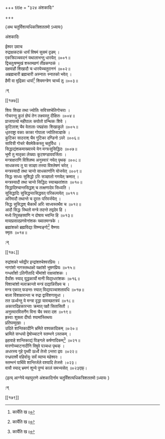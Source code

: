 +++
title = "३२४ अंशकादिः"

+++

\{अथ चतुर्विंशत्यधिकत्रिशततमो ऽध्यायः\}

अंशकादिः  
    
ईश्वर उवाच  
रुद्राक्षकटकं धार्यं विषमं सुसमं दृडम्   ।  
एकत्रिपञ्चवदनं यथालाभन्तु धारयेत् ॥००१॥  
द्विचतुःषण्मुखं शस्तमव्रणं तीव्रकण्ठकं   ।  
दक्षवाहौ शिखादौ च धारयेच्चतुराननं ॥००२॥  
अब्रह्मचारी ब्रह्मचारी अस्नातः स्नातको भवेत् ।  
हैमी वा मुद्रिका धार्या[^१] शिवमन्त्रेण चार्च्य तु   ॥००३॥  
    
:न्  
    
[^१]: कार्येति ख॥  

[[१७७]]
    
शिवः शिखा तथा ज्योतिः सवित्रश्चेतिगोचराः ।  
गोचरन्तु कुलं ज्ञेयं तेन लक्ष्यस्तु दीक्षितः   ॥००४॥  
प्राजापत्यो महीपालः कपोतो ग्रन्थिकः शिवे ।  
कुटिलाश् चैव वेतालाः पद्महंसाः शिखाकुले   ॥००५॥  
धृतराष्ट्रा वकाः काका गोपाला ज्योतिसञ्ज्ञके   ।  
कुटिका साठराश् चैव गुटिका दण्डिनो ऽपरे ॥००६॥  
सावित्री गोचरे चैवमेकैकस्तु चतुर्विधः ।  
सिद्धाद्यंशकमाख्यास्ये येन मन्त्रःसुसिद्धिदः   ॥००७॥  
भूमौ तु मातृका लेख्याः कूटषण्डाववर्जिताः   ।  
मन्त्राक्षराणि विश्लिष्य अनुस्वारं नयेत् पृथक्   ॥००८॥  
साधकस्य तु या सञ्ज्ञा तस्या विश्लेषणं चरेत्   ।  
मन्त्रस्यादौ तथा चान्ते साधकार्णानि योजयेत् ॥००९॥  
सिद्धः साध्यः सुशिद्धो ऽरिः सञ्ज्ञातो गणयेत् क्रमात्   ।  
मन्त्रस्यादौ तथा चान्ते सिद्धिदः स्याच्छतांशतः   ॥०१०॥  
सिद्धादिश्चान्तसिद्धश् च तत्क्षणादेव सिध्यति ।  
सुसिद्धादिः सुसिद्धन्तःसिद्धवत् परिकल्पयेत् ॥०११॥  
अरिमादौ तथान्ते च दूरतः परिवर्जयेत् ।  
सिद्धः सुसिद्धश् चैकार्थे अरिः साध्यस्तथैव च ॥०१२॥  
आदौ सिद्धः स्थितो मन्त्रे तदन्ते तद्वदेव हि ।  
मध्ये रिपुसहस्राणि न दोषाय भवन्ति हि ॥०१३॥  
मायाप्रसादप्रणवेनांशकः ख्यातमन्त्रके ।  
ब्रह्मांशको ब्रह्मविद्या विष्ण्वङ्गो[^१] वैष्णवः  
स्मृतः ॥०१४॥  
    
:न्  
    
[^१]: विष्ण्वम्श इति ञ॥  

[[१७८]]
    
रुद्रांशको भवेद्वीर इन्द्रांशश्चेश्वरप्रियः   ।  
नागांशो नागस्तब्धाक्षो यक्षांशो भूषणप्रियः   ॥०१५॥  
गन्धर्वांशो ऽतिगीतादि भीमांशो राक्षसांशकः   ।  
दैर्यांशः स्याद् युद्धकार्यो मानी विद्याधरांशकः   ॥०१६॥  
पिशाचांशो मलाक्रान्तो मन्त्रं दद्यान्निरीक्ष्य च   ।  
मन्त्र एकात् फडन्तः स्यात् विद्यापञ्चाशतावधि   ॥०१७॥  
बाला विंशाक्षरान्ता च रुद्रा द्वाविंशगायुधा   ।  
तत ऊर्ध्वन्तु ये मन्त्रा दृद्धा यावच्छतत्रयं ॥०१८॥  
अकारादिहकारन्ताः क्रमात् पक्षौ सितासितौ ।  
अनुस्वारविसर्गेण विना चैव स्वरा दश ॥०१९॥  
ह्रस्वाः शुक्ला दीर्घाः श्यामांस्तिथयः  
प्रतिपम्मुखाः ।  
उदिते शान्तिकादीनि भ्रमिते वश्यकादिकम् ॥०२०॥  
भ्रामिते सन्धयो द्वेषोच्चाटने स्तम्भने ऽस्तकम् ।  
इहावाहे शान्तिकाद्यं पिङ्गले कर्षणादिकम्[^१]   ॥०२१॥  
मारणोच्चाटनादीनि विषुवे पञ्चधा पृथक् ।  
अधरस्य गृहे पृथ्वी ऊर्ध्वे तेजो ऽन्तरा द्रवः ॥०२२॥  
रन्ध्रपार्श्वे वहिर्वायुः सर्वं व्याप्य महेश्वरः   ।  
स्तम्भनं पार्थिवे शान्तिर्जले वश्यादि तेजसे ।०२३।  
वायौ स्याद् भ्रमणं शून्ये पुण्यं कालं समभ्यसेत्   ॥०२३एफ़्।

\{इत्य् आग्नेये महापुराणे अंशकादिर्नाम चतुर्विंशत्यधिकत्रिशततमो ऽध्यायः  }
    
:न्  
    
[^१]: कर्षकादिकमिति ख॥ , छ॥ च  

[[१७९]]
    